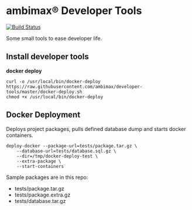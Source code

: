 # ambimax® Developer Tools

[![Build Status](https://travis-ci.org/ambimax/developer-tools.svg?branch=master)](https://travis-ci.org/ambimax/developer-tools)

Some small tools to ease developer life.

## Install developer tools

**docker deploy**

```
curl -o /usr/local/bin/docker-deploy https://raw.githubusercontent.com/ambimax/developer-tools/master/docker-deploy.sh
chmod +x /usr/local/bin/docker-deploy
```


## Docker Deployment

Deploys project packages, pulls defined database dump and starts docker containers.

```
deploy-docker --package-url=tests/package.tar.gz \
    --database-url=tests/database.sql.gz \
    --dir=/tmp/docker-deploy-test \
    --extra-package \
    --start-containers
```

Sample packages are in this repo:
 - tests/package.tar.gz
 - tests/package.extra.gz
 - tests/database.tar.gz
 
